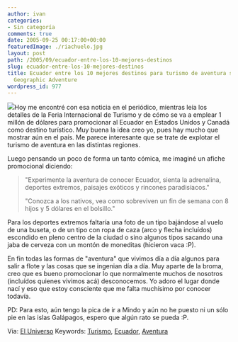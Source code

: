 ```yaml
---
author: ivan
categories:
- Sin categoría
comments: true
date: 2005-09-25 00:17:00+00:00
featuredImage: ./riachuelo.jpg
layout: post
path: /2005/09/ecuador-entre-los-10-mejores-destinos
slug: ecuador-entre-los-10-mejores-destinos
title: Ecuador entre los 10 mejores destinos para turismo de aventura según National
  Geographic Adventure
wordpress_id: 977
---
```


[![](https://photos1.blogger.com/blogger/5311/455/320/riachuelo.jpg)](https://photos1.blogger.com/blogger/5311/455/1600/riachuelo.jpg)Hoy me encontré con esa noticia en el periódico, mientras leía los detalles de la Feria Internacional de Turismo y de cómo se va a emplear 1 millón de dólares para promocionar al Ecuador en Estados Unidos y Canadá como destino turístico. Muy buena la idea creo yo, pues hay mucho que mostrar aún en el país. Me parece interesante que se trate de explotar el turismo de aventura en las distintas regiones.

Luego pensando un poco de forma un tanto cómica, me imaginé un afiche promocional diciendo:

<blockquote>"Experimente la aventura de conocer Ecuador, sienta la adrenalina, deportes extremos, paisajes exóticos y rincones paradisíacos."

"Conozca a los nativos, vea como sobreviven un fin de semana con 8 hijos y 5 dólares en el bolsillo."

</blockquote>

Para los deportes extremos faltaría una foto de un tipo bajándose al vuelo de una buseta, o de un tipo con ropa de caza (arco y flecha incluídos) escondido en pleno centro de la ciudad o sino algunos tipos sacando una jaba de cerveza con un montón de moneditas (hicieron vaca :P).

<blockquote></blockquote>

En fin todas las formas de "aventura" que vivimos día a día algunos para salir a flote y las cosas que se ingenian día a día. Muy aparte de la broma, creo que es bueno promocionar lo que normalmente muchos de nosotros (incluídos quienes vivimos acá) desconocemos. Yo adoro el lugar donde nací y eso que estoy consciente que me falta muchísimo por conocer todavía.

PD: Para esto, aún tengo la pica de ir a Mindo y aún no he puesto ni un sólo pie en las islas Galápagos, espero que algún rato se pueda :P.

Via: [El Universo](https://www.eluniverso.com/2005/09/24/9/793415c0b74b43d8b2edad862cf1ddd5.html?EUID=)
Keywords: [Turismo](https://www.technorati.com/tag/Turismo), [Ecuador](https://www.technorati.com/tag/Ecuador), [Aventura](https://www.technorati.com/tag/Aventura)

